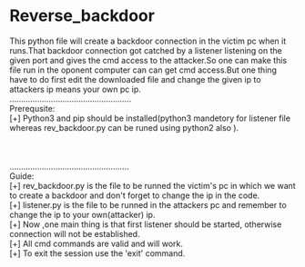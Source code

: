 # Reverse_backdoor
This python file will create a backdoor connection in the victim pc when it runs.That backdoor connection got catched by a listener listening on the given port and gives the cmd access to the attacker.So one can make this file run in the oponent computer can can get cmd access.But one thing have to do first edit the downloaded file and change the given ip to attackers ip means your own pc ip.<br/>
.....................................................<br/>
Prerequsite:<br/>
[+] Python3 and pip should be installed(python3 mandetory for listener file whereas rev_backdoor.py can be runed using python2 also ).<br/>
<br/><br/><br/>
....................................................<br/>
Guide:<br/>
[+] rev_backdoor.py is the file to be runned the victim's pc in which we want to create a backdoor and don't forget to change the ip in the code.<br/>
[+] listener.py is the file to be runned in the attackers pc and remember to change the ip to your own(attacker) ip.<br/>
[+] Now ,one main thing is that first listener should be started, otherwise connection will not be established.<br/>
[+] All cmd commands are valid and will work.<br/>
[+] To exit the session use the 'exit' command.<br/>

